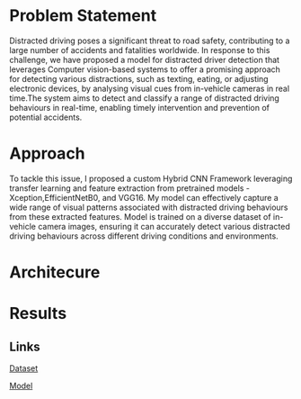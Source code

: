 
# Problem Statement

Distracted driving poses a significant threat to road safety, contributing to a large number of accidents and fatalities worldwide. In response to this challenge, we have proposed a model for distracted driver detection that leverages Computer vision-based systems to offer a promising approach for detecting various distractions, such as texting, eating, or adjusting electronic devices, by analysing visual cues from in-vehicle cameras in real time.The system aims to detect and classify a range of distracted driving behaviours in real-time, enabling timely intervention and prevention of potential accidents.
# Approach
To tackle this issue, I proposed a custom Hybrid CNN Framework leveraging transfer learning and feature extraction from pretrained models -Xception,EfficientNetB0, and VGG16. My model can effectively capture a wide range of visual patterns associated with distracted driving behaviours from these extracted features. Model is trained on a diverse dataset of in-vehicle camera images, ensuring it can accurately detect various distracted driving behaviours across different driving conditions and environments.
# Architecure

# Results

## Links

[Dataset](https://www.kaggle.com/competitions/state-farm-distracted-driver-detection/data)

[Model](https://github.com/mehullamba7/Distracted_Driver_Detection/blob/main/cv-project_Implementation.ipynb)

